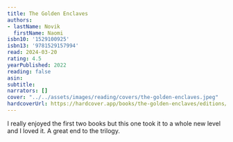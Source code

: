 ```yaml
---
title: The Golden Enclaves
authors:
- lastName: Novik
  firstName: Naomi
isbn10: '1529100925'
isbn13: '9781529157994'
read: 2024-03-20
rating: 4.5
yearPublished: 2022
reading: false
asin:
subtitle:
narrators: []
cover: "../../assets/images/reading/covers/the-golden-enclaves.jpeg"
hardcoverUrl: https://hardcover.app/books/the-golden-enclaves/editions/30391820
---
```

I really enjoyed the first two books but this one took it to a whole new level and I loved it. A great end to the trilogy.
